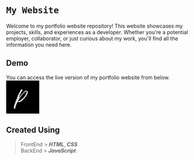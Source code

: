 # `My Website`
Welcome to my portfolio website repository! This website showcases my projects, skills, and experiences as a developer. Whether you're a potential employer, collaborator, or just curious about my work, you'll find all the information you need here.

## Demo
You can access the live version of my portfolio website from below.<br>
[<img src="logo.png" width="90" title="My Website">](https://prinuvinod.github.io/My-Website/)

## Created Using
> FrontEnd > ***HTML***, ***CSS*** <br>
BackEnd > ***JavaScript***
